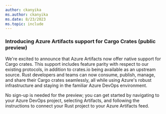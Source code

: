 ```yaml
---
author: ckanyika
ms.author: ckanyika
ms.date: 8/23/2023
ms.topic: include
---
```


### Introducing Azure Artifacts support for Cargo Crates (public preview)

We're excited to announce that Azure Artifacts now offer native support for Cargo crates.
This support includes feature parity with respect to our existing protocols, in addition to crates.io being available as an upstream source. Rust developers and teams can now consume, publish, manage, and share their Cargo crates seamlessly, all while using Azure's robust infrastructure and staying in the familiar Azure DevOps environment. 

No sign-up is needed for the preview; you can get started by navigating to your Azure DevOps project, selecting Artifacts, and following the instructions to connect your Rust project to your Azure Artifacts feed.